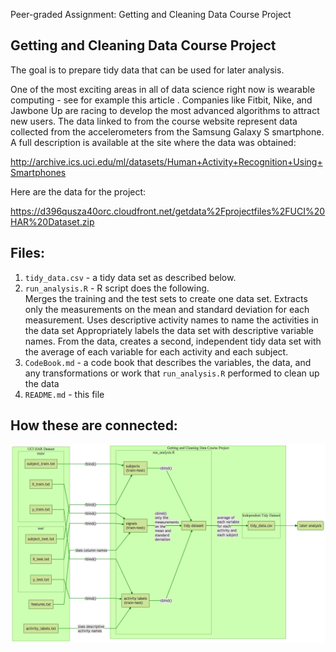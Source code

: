 Peer-graded Assignment: Getting and Cleaning Data Course Project

## Getting and Cleaning Data Course Project 
The goal is to prepare tidy data that can be used for later analysis. 

One of the most exciting areas in all of data science right now is wearable computing - see for example this article . Companies like Fitbit, Nike, and Jawbone Up are racing to develop the most advanced algorithms to attract new users. The data linked to from the course website represent data collected from the accelerometers from the Samsung Galaxy S smartphone. A full description is available at the site where the data was obtained:

http://archive.ics.uci.edu/ml/datasets/Human+Activity+Recognition+Using+Smartphones

Here are the data for the project:

https://d396qusza40orc.cloudfront.net/getdata%2Fprojectfiles%2FUCI%20HAR%20Dataset.zip

## Files:
1. `tidy_data.csv` - a tidy data set as described below.
2. `run_analysis.R` - R script does the following.  
Merges the training and the test sets to create one data set.
Extracts only the measurements on the mean and standard deviation for each measurement.
Uses descriptive activity names to name the activities in the data set
Appropriately labels the data set with descriptive variable names.
From the data, creates a second, independent tidy data set with the average of each variable for each activity and each subject.
3. `CodeBook.md` - a code book that describes the variables, the data, and any transformations or work that `run_analysis.R` performed to clean up the data
4. `README.md` - this file

## How these are connected:

![](res/connect.png "Data Connection")
